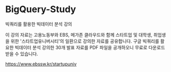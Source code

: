# BigQuery-Study
빅쿼리를 활용한 빅데이터 분석 강의

이 강의 자료는 고용노동부와 EBS, 메가존 클라우드와 함께 스타트업 및 대학생, 취업생을 위한 '스타트업유니버시티'의 일환으로 강의한 자료를 공유합니다.
구글 빅쿼리를 활요한 빅데이터 분석 강의한 30개 발표 자료를 PDF 파일을 공개하오니 무료로 다운로드 받을 수 있습니다. 

https://www.ebssw.kr/startupuniv


